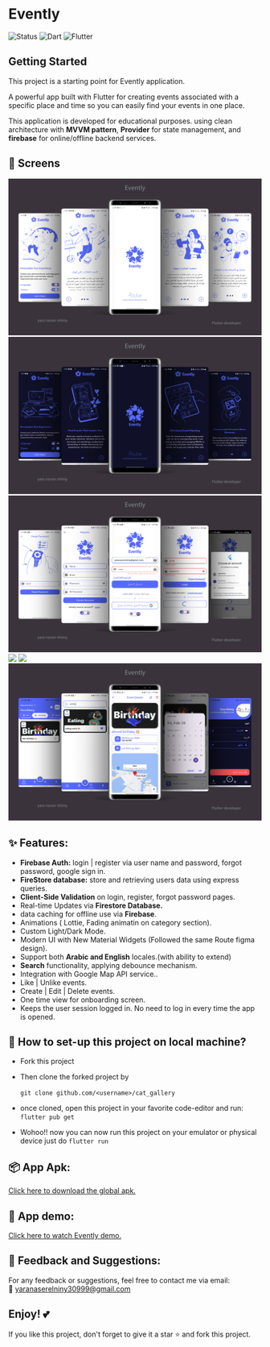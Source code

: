 # Evently

![Status](https://img.shields.io/badge/Status-Active-brightgreen)
![Dart](https://img.shields.io/badge/Dart-100%25-brightgreen)
![Flutter](https://img.shields.io/badge/Flutter-Cross%20Platform-blue)

## Getting Started

This project is a starting point for Evently application.

A powerful app built with Flutter for creating events associated with a specific place and time so you can easily find your events in one place.

This application is developed for educational purposes. using clean architecture with **MVVM pattern**, **Provider** for state management, and **firebase** for online/offline backend services.

## 📸 Screens

 <img src="readme/evently_01.png">

 <img src="readme/evently_02.png">

 <img src="readme/evently_03.png">

 <img src="readme/evently_04.png">

 <img src="readme/evently_05.png">

 <img src="readme/evently_06.png">

## ✨ Features:

- **Firebase Auth:** login | register via user name and password, forgot password, google sign in.
- **FireStore database:** store and retrieving users data using express queries.
- **Client-Side Validation** on login, register, forgot password pages.
- Real-time Updates via **Firestore Database.**
- data caching for offline use via **Firebase**.
- Animations ( Lottie, Fading animatin on category section).
- Custom Light/Dark Mode.
- Modern UI with New Material Widgets (Followed the same Route figma design).
- Support both **Arabic and English** locales.(with ability to extend)
- **Search** functionality, applying debounce mechanism.
- Integration with Google Map API service..
- Like | Unlike events.
- Create | Edit | Delete events.
- One time view for onboarding screen.
- Keeps the user session logged in. No need to log in every time the app is opened.

## 📐 How to set-up this project on local machine?

- Fork this project

- Then clone the forked project by

  `git clone github.com/<username>/cat_gallery`

- once cloned, open this project in your favorite code-editor and run: `flutter pub get`
- Wohoo!! now you can now run this project on your emulator or physical device just do `flutter run`

## 📦 App Apk:

[Click here to download the global apk.](https://drive.google.com/file/d/1LcPcbKp7D9_BDQjyb0mt9bCkFQqY0aoh/view?usp=sharing)

## 🎥 App demo:

[Click here to watch Evently demo.](https://drive.google.com/file/d/16QKxUysbybbw546vjebUOQHyuWRjNpXR/view?usp=drive_link)

## 💬 Feedback and Suggestions:

For any feedback or suggestions, feel free to contact me via email:  
📧 [yaranaserelniny30999@gmail.com](mailto:yaranaserelniny30999@gmail.com)

## Enjoy! 💕

If you like this project, don't forget to give it a star ⭐ and fork this project.
